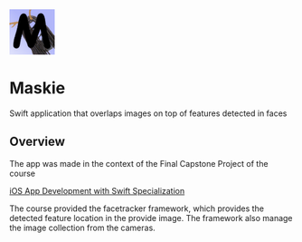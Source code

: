 <img src="https://github.com/igpogo/Maskie/blob/master/MaskieNF/Assets.xcassets/AppIcon.appiconset/Icon-Small-40%402x-2.png" alt="Maskie logo" height="80" >

# Maskie
Swift application that overlaps images on top of features detected in faces

## Overview
The app was made in the context of the Final Capstone Project of the course 

[iOS App Development with Swift Specialization](https://www.coursera.org/specializations/app-development)

The course provided the facetracker framework, which provides the detected feature location in the provide image.
The framework also manage the image collection from the cameras.
